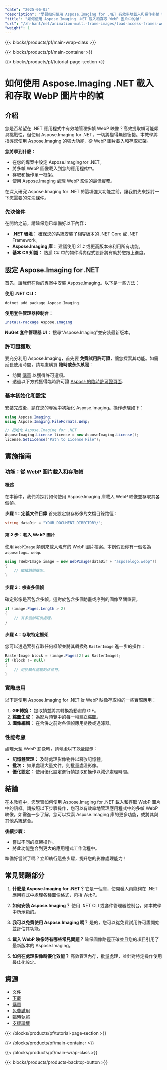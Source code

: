 ```yaml
---
"date": "2025-06-03"
"description": "學習如何使用 Aspose.Imaging for .NET 有效率地載入和操作多幀 WebP 影像中的幀。本指南提供逐步說明和最佳實務。"
"title": "如何使用 Aspose.Imaging .NET 載入和存取 WebP 圖片中的幀"
"url": "/zh-hant/net/animation-multi-frame-images/load-access-frames-webp-images-aspose-imaging-net/"
"weight": 1
---
```


{{< blocks/products/pf/main-wrap-class >}}

{{< blocks/products/pf/main-container >}}

{{< blocks/products/pf/tutorial-page-section >}}
# 如何使用 Aspose.Imaging .NET 載入和存取 WebP 圖片中的幀

## 介紹

您是否希望在 .NET 應用程式中有效地管理多幀 WebP 映像？高效提取幀可能頗具挑戰性，但使用 Aspose.Imaging for .NET，一切將變得無縫銜接。本教學將指導您使用 Aspose.Imaging 的強大功能，從 WebP 圖片載入和存取框架。

**您將學到什麼：**
- 在您的專案中設定 Aspose.Imaging for .NET。
- 將多幀 WebP 圖像載入到您的應用程式中。
- 存取和操作單一框架。
- 使用 Aspose.Imaging 處理 WebP 影像的最佳實務。

在深入研究 Aspose.Imaging for .NET 的這項強大功能之前，讓我們先來探討一下您需要的先決條件。

### 先決條件

在開始之前，請確保您已準備好以下內容：
- **.NET 環境：** 確保您的系統安裝了相容版本的 .NET Core 或 .NET Framework。
- **Aspose.Imaging 庫：** 建議使用 21.2 或更高版本來利用所有功能。
- **基本 C# 知識：** 熟悉 C# 中的物件導向程式設計將有助於您跟上進度。

## 設定 Aspose.Imaging for .NET

首先，讓我們在你的專案中安裝 Aspose.Imaging。以下是一些方法：

**使用 .NET CLI：**
```bash
dotnet add package Aspose.Imaging
```

**使用套件管理器控制台：**
```powershell
Install-Package Aspose.Imaging
```

**NuGet 套件管理器 UI：**
搜尋“Aspose.Imaging”並安裝最新版本。

### 許可證獲取

要充分利用 Aspose.Imaging，首先要 **免費試用許可證**，讓您探索其功能。如需延長使用時間，請考慮購買 **臨時或永久執照**：
- 訪問 [購買](https://purchase.aspose.com/buy) 以獲得許可選項。
- 透過以下方式獲得臨時許可證 [Aspose 的臨時許可證頁面](https://purchase。aspose.com/temporary-license/).

### 基本初始化和設定

安裝完成後，請在您的專案中初始化 Aspose.Imaging。操作步驟如下：

```csharp
using Aspose.Imaging;
using Aspose.Imaging.FileFormats.Webp;

// 初始化 Aspose.Imaging for .NET
AsposeImaging.License license = new AsposeImaging.License();
license.SetLicense("Path to License File");
```

## 實施指南

### 功能：從 WebP 圖片載入和存取幀

#### 概述

在本節中，我們將探討如何使用 Aspose.Imaging 庫載入 WebP 映像並存取其各個幀。

**步驟 1：定義文件目錄**
首先設定儲存影像的文檔目錄路徑：

```csharp
string dataDir = "YOUR_DOCUMENT_DIRECTORY/";
```

#### 第 2 步：載入 WebP 圖片
使用 `WebPImage` 類別來載入現有的 WebP 圖片檔案。本例假設你有一個名為 `asposelogo。webp`.

```csharp
using (WebPImage image = new WebPImage(dataDir + "asposelogo.webp"))
{
    // 繼續訪問框架。
}
```

#### 步驟 3：檢查多個幀
確定影像是否包含多幀。這對於包含多個動畫或序列的圖像至關重要。

```csharp
if (image.Pages.Length > 2)
{
    // 有多個幀可供處理。
}
```

#### 步驟 4：存取特定框架
您可以透過索引存取任何框架並將其轉換為 `RasterImage` 進一步的操作：

```csharp
RasterImage block = (image.Pages[2] as RasterImage);
if (block != null)
{
    // 用於額外處理的佔位符。
}
```

### 實際應用

以下是使用 Aspose.Imaging for .NET 從 WebP 映像存取幀的一些實際應用：
1. **GIF轉換：** 提取幀並將其轉換為動畫的 GIF。
2. **縮圖生成：** 為影片預覽中的每一幀建立縮圖。
3. **圖像編輯：** 在合併之前對各個幀應用變換或過濾器。

### 性能考慮

處理大型 WebP 影像時，請考慮以下效能提示：
- **記憶體管理：** 及時處理影像物件以釋放記憶體。
- **批次：** 如果處理大量文件，則批量處理影像。
- **優化設定：** 使用優化設定進行幀提取和操作以減少處理時間。

## 結論

在本教程中，您學習如何使用 Aspose.Imaging for .NET 載入和存取 WebP 圖片中的訊框。請按照以下步驟操作，您可以有效率地管理應用程式中的多幀 WebP 映像。如需進一步了解，您可以探索 Aspose.Imaging 庫的更多功能，或將其與其他系統整合。

**後續步驟：**
- 嘗試不同的框架操作。
- 將此功能整合到更大的應用程式工作流程中。

準備好嘗試了嗎？立即執行這些步驟，提升您的影像處理能力！

## 常見問題部分

1. **什麼是 Aspose.Imaging for .NET？** 
   它是一個庫，使開發人員能夠在 .NET 應用程式中處理各種圖像格式，包括 WebP。

2. **如何安裝 Aspose.Imaging？**
   使用 .NET CLI 或套件管理器控制台，如本教學中所示範的。

3. **我可以免費使用 Aspose.Imaging 嗎？**
   是的，您可以從免費試用許可證開始並評估其功能。

4. **載入 WebP 映像時有哪些常見問題？**
   確保圖像路徑正確並且您的項目引用了最新版本的 Aspose.Imaging。

5. **如何在處理影像時優化效能？**
   高效管理內存，批量處理，並針對特定操作使用最佳化設定。

## 資源
- [文件](https://reference.aspose.com/imaging/net/)
- [下載](https://releases.aspose.com/imaging/net/)
- [購買](https://purchase.aspose.com/buy)
- [免費試用](https://releases.aspose.com/imaging/net/)
- [臨時執照](https://purchase.aspose.com/temporary-license/)
- [支援論壇](https://forum.aspose.com/c/imaging/10)

{{< /blocks/products/pf/tutorial-page-section >}}

{{< /blocks/products/pf/main-container >}}

{{< /blocks/products/pf/main-wrap-class >}}

{{< blocks/products/products-backtop-button >}}